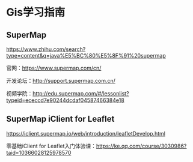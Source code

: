 # Gis学习指南

## SuperMap

https://www.zhihu.com/search?type=content&q=java%E5%BC%80%E5%8F%91%20supermap



官网：https://www.supermap.com/cn/

开发论坛：http://support.supermap.com.cn/

视频学院：http://edu.supermap.com/#/lessonlist?typeid=ececcd7e90244dcdaf04587466384e18



## SuperMap iClient for Leaflet

https://iclient.supermap.io/web/introduction/leafletDevelop.html



零基础iClient for Leaflet入门体验课：https://ke.qq.com/course/3030986?taid=10366028125978570
